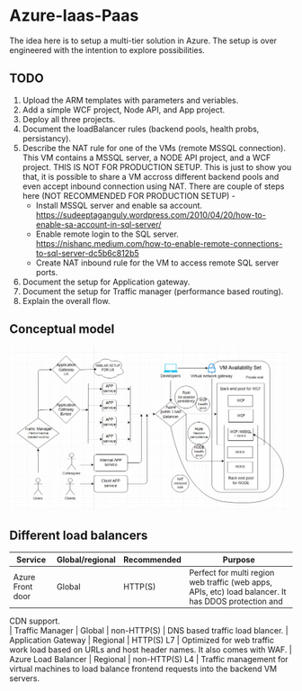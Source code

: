 # Azure-Iaas-Paas
The idea here is to setup a multi-tier solution in Azure. The setup is over engineered with the intention to explore possibilities.

## TODO
1. Upload the ARM templates with parameters and veriables.
2. Add a simple WCF project, Node API, and App project.
3. Deploy all three projects.
4. Document the loadBalancer rules (backend pools, health probs, persistancy).
5. Describe the NAT rule for one of the VMs (remote MSSQL connection). This VM contains a MSSQL server, a NODE API project, and a WCF project. THIS IS NOT FOR PRODUCTION SETUP. This is just to show you that, it is possible to share a VM accross different backend pools and even accept inbound connection using NAT. There are couple of steps here (NOT RECOMMENDED FOR PRODUCTION SETUP) - 
    * Install MSSQL server and enable sa account. https://sudeeptaganguly.wordpress.com/2010/04/20/how-to-enable-sa-account-in-sql-server/
    * Enable remote login to the SQL server. https://nishanc.medium.com/how-to-enable-remote-connections-to-sql-server-dc5b6c812b5
    * Create NAT inbound rule for the VM to access remote SQL server ports.
6. Document the setup for Application gateway.
7. Document the setup for Traffic manager (performance based routing).
8. Explain the overall flow.

## Conceptual model
<img src="Architecture.jpg" />


## Different load balancers

| Service                | Global/regional   | Recommended      | Purpose                                                                                               |
| ---------------------- | ----------------- | ---------------- | -----------------------------------------------------------------------------------------------------
| Azure Front door       | Global            | HTTP(S)          | Perfect for multi region web traffic (web apps, APIs, etc) load balancer. It has DDOS protection and 
CDN support.  
| Traffic Manager        | Global            | non-HTTP(S)      | DNS based traffic load blancer.
| Application Gateway    | Regional          | HTTP(S)     L7   | Optimized for web traffic work load based on URLs and host header names. It also comes with WAF.
| Azure Load Balancer    | Regional          | non-HTTP(S) L4   | Traffic management for virtual machines to load balance frontend requests into the backend VM servers.



